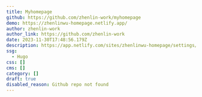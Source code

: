 ```yaml
---
title: Myhomepage
github: https://github.com/zhenlin-work/myhomepage
demo: https://zhenlinwu-homepage.netlify.app/
author: zhenlin-work
author_link: https://github.com/zhenlin-work
date: 2023-11-30T17:48:56.179Z
description: https://app.netlify.com/sites/zhenlinwu-homepage/settings/general
ssg:
  - Hugo
css: []
cms: []
category: []
draft: true
disabled_reason: Github repo not found
---
```

